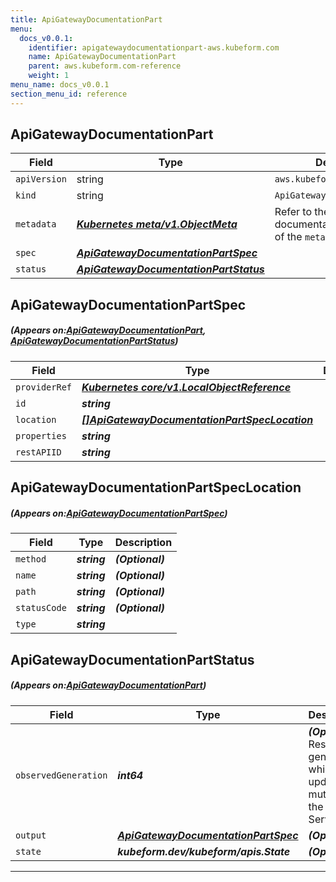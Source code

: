 ```yaml
---
title: ApiGatewayDocumentationPart
menu:
  docs_v0.0.1:
    identifier: apigatewaydocumentationpart-aws.kubeform.com
    name: ApiGatewayDocumentationPart
    parent: aws.kubeform.com-reference
    weight: 1
menu_name: docs_v0.0.1
section_menu_id: reference
---
```


## ApiGatewayDocumentationPart
| Field | Type | Description |
| ------ | ----- | ----------- |
| `apiVersion` | string | `aws.kubeform.com/v1alpha1` |
|    `kind` | string | `ApiGatewayDocumentationPart` |
| `metadata` | ***[Kubernetes meta/v1.ObjectMeta](https://kubernetes.io/docs/reference/generated/kubernetes-api/v1.13/#objectmeta-v1-meta)***|Refer to the Kubernetes API documentation for the fields of the `metadata` field.|
| `spec` | ***[ApiGatewayDocumentationPartSpec](#ApiGatewayDocumentationPartSpec)***||
| `status` | ***[ApiGatewayDocumentationPartStatus](#ApiGatewayDocumentationPartStatus)***||
## ApiGatewayDocumentationPartSpec
##### (Appears on:[ApiGatewayDocumentationPart](#ApiGatewayDocumentationPart), [ApiGatewayDocumentationPartStatus](#ApiGatewayDocumentationPartStatus))
| Field | Type | Description |
| ------ | ----- | ----------- |
| `providerRef` | ***[Kubernetes core/v1.LocalObjectReference](https://kubernetes.io/docs/reference/generated/kubernetes-api/v1.13/#localobjectreference-v1-core)***||
| `id` | ***string***||
| `location` | ***[[]ApiGatewayDocumentationPartSpecLocation](#ApiGatewayDocumentationPartSpecLocation)***||
| `properties` | ***string***||
| `restAPIID` | ***string***||
## ApiGatewayDocumentationPartSpecLocation
##### (Appears on:[ApiGatewayDocumentationPartSpec](#ApiGatewayDocumentationPartSpec))
| Field | Type | Description |
| ------ | ----- | ----------- |
| `method` | ***string***| ***(Optional)*** |
| `name` | ***string***| ***(Optional)*** |
| `path` | ***string***| ***(Optional)*** |
| `statusCode` | ***string***| ***(Optional)*** |
| `type` | ***string***||
## ApiGatewayDocumentationPartStatus
##### (Appears on:[ApiGatewayDocumentationPart](#ApiGatewayDocumentationPart))
| Field | Type | Description |
| ------ | ----- | ----------- |
| `observedGeneration` | ***int64***| ***(Optional)*** Resource generation, which is updated on mutation by the API Server.|
| `output` | ***[ApiGatewayDocumentationPartSpec](#ApiGatewayDocumentationPartSpec)***| ***(Optional)*** |
| `state` | ***kubeform.dev/kubeform/apis.State***| ***(Optional)*** |
---
